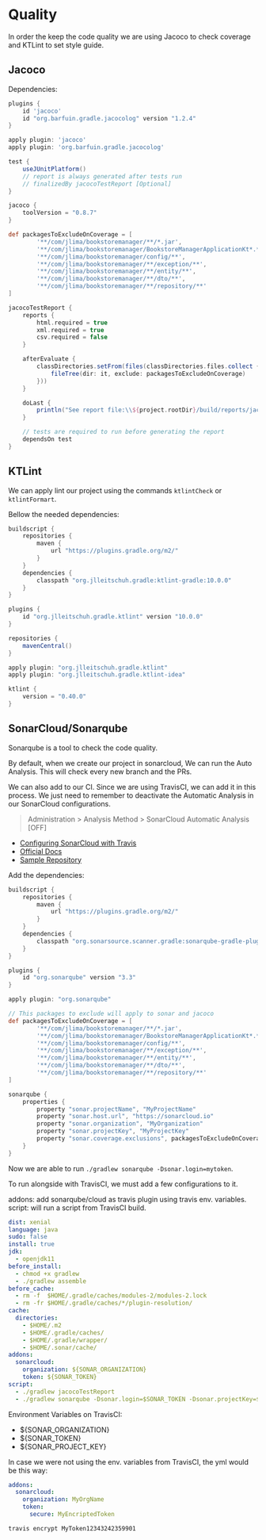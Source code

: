 # Quality

In order the keep the code quality we are using Jacoco to check coverage and KTLint to set style guide.

## Jacoco

Dependencies:

```groovy
plugins {
    id 'jacoco'
    id "org.barfuin.gradle.jacocolog" version "1.2.4"
}

apply plugin: 'jacoco'
apply plugin: 'org.barfuin.gradle.jacocolog'

test {
    useJUnitPlatform()
    // report is always generated after tests run
    // finalizedBy jacocoTestReport [Optional]
}

jacoco {
    toolVersion = "0.8.7"
}

def packagesToExcludeOnCoverage = [
        '**/com/jlima/bookstoremanager/**/*.jar',
        '**/com/jlima/bookstoremanager/BookstoreManagerApplicationKt*.*',
        '**/com/jlima/bookstoremanager/config/**',
        '**/com/jlima/bookstoremanager/**/exception/**',
        '**/com/jlima/bookstoremanager/**/entity/**',
        '**/com/jlima/bookstoremanager/**/dto/**',
        '**/com/jlima/bookstoremanager/**/repository/**'
]

jacocoTestReport {
    reports {
        html.required = true
        xml.required = true
        csv.required = false
    }

    afterEvaluate {
        classDirectories.setFrom(files(classDirectories.files.collect {
            fileTree(dir: it, exclude: packagesToExcludeOnCoverage)
        }))
    }

    doLast {
        println("See report file:\\${project.rootDir}/build/reports/jacoco/test/html/index.html")
    }

    // tests are required to run before generating the report
    dependsOn test
}
```

## KTLint

We can apply lint our project using the commands `ktlintCheck` or `ktlintFormart`.

Bellow the needed dependencies:

```groovy
buildscript {
    repositories {
        maven {
            url "https://plugins.gradle.org/m2/"
        }
    }
    dependencies {
        classpath "org.jlleitschuh.gradle:ktlint-gradle:10.0.0"
    }
}

plugins {
    id "org.jlleitschuh.gradle.ktlint" version "10.0.0"
}

repositories {
    mavenCentral()
}

apply plugin: "org.jlleitschuh.gradle.ktlint"
apply plugin: "org.jlleitschuh.gradle.ktlint-idea"

ktlint {
    version = "0.40.0"
}
```

## SonarCloud/Sonarqube

Sonarqube is a tool to check the code quality.

By default, when we create our project in sonarcloud, We can run the Auto Analysis. This will check every new branch and
the PRs.

We can also add to our CI. Since we are using TravisCI, we can add it in this process. We just need to remember to deactivate the
Automatic Analysis in our SonarCloud configurations.

> Administration > Analysis Method > SonarCloud Automatic Analysis [OFF]

- [Configuring SonarCloud with Travis](https://asus-aics.github.io/DeveloperGuide/pages/020_sonar_cloud/)
- [Official Docs](https://plugins.gradle.org/plugin/org.sonarqube)
- [Sample Repository](https://github.com/SonarSource/sq-com_example_java-gradle-travis)

Add the dependencies:

```groovy
buildscript {
    repositories {
        maven {
            url "https://plugins.gradle.org/m2/"
        }
    }
    dependencies {
        classpath "org.sonarsource.scanner.gradle:sonarqube-gradle-plugin:3.3"
    }
}

plugins {
    id "org.sonarqube" version "3.3"
}

apply plugin: "org.sonarqube"

// This packages to exclude will apply to sonar and jacoco
def packagesToExcludeOnCoverage = [
        '**/com/jlima/bookstoremanager/**/*.jar',
        '**/com/jlima/bookstoremanager/BookstoreManagerApplicationKt*.*',
        '**/com/jlima/bookstoremanager/config/**',
        '**/com/jlima/bookstoremanager/**/exception/**',
        '**/com/jlima/bookstoremanager/**/entity/**',
        '**/com/jlima/bookstoremanager/**/dto/**',
        '**/com/jlima/bookstoremanager/**/repository/**'
]

sonarqube {
    properties {
        property "sonar.projectName", "MyProjectName"
        property "sonar.host.url", "https://sonarcloud.io"
        property "sonar.organization", "MyOrganization"
        property "sonar.projectKey", "MyProjectKey"
        property "sonar.coverage.exclusions", packagesToExcludeOnCoverage
    }
}
```

Now we are able to run `./gradlew sonarqube -Dsonar.login=mytoken`.

To run alongside with TravisCI, we must add a few configurations to it.

addons: add sonarqube/cloud as travis plugin using travis env. variables. script: will run a script from TravisCI build.

```yaml
dist: xenial
language: java
sudo: false
install: true
jdk:
  - openjdk11
before_install:
  - chmod +x gradlew
  - ./gradlew assemble
before_cache:
  - rm -f  $HOME/.gradle/caches/modules-2/modules-2.lock
  - rm -fr $HOME/.gradle/caches/*/plugin-resolution/
cache:
  directories:
    - $HOME/.m2
    - $HOME/.gradle/caches/
    - $HOME/.gradle/wrapper/
    - $HOME/.sonar/cache/
addons:
  sonarcloud:
    organization: ${SONAR_ORGANIZATION}
    token: ${SONAR_TOKEN}
script:
  - ./gradlew jacocoTestReport
  - ./gradlew sonarqube -Dsonar.login=$SONAR_TOKEN -Dsonar.projectKey=$SONAR_PROJECT_KEY
```

Environment Variables on TravisCI:
- ${SONAR_ORGANIZATION}
- ${SONAR_TOKEN}
- ${SONAR_PROJECT_KEY}

In case we were not using the env. variables from TravisCI, the yml would be this way:

```yaml
addons:
  sonarcloud:
    organization: MyOrgName
    token:
      secure: MyEncriptedToken
```

```shell
travis encrypt MyToken12343242359901
```